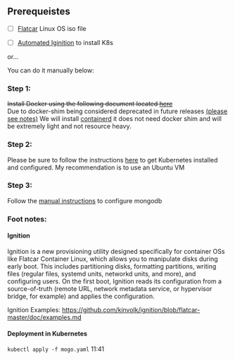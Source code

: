 ## Prerequeistes 
- [ ] [Flatcar](https://kinvolk.io/docs/flatcar-container-linux/latest/installing/bare-metal/booting-with-iso/) Linux OS iso file
  
- [ ]  [Automated Iginition](https://github.com/kinvolk-archives/lokomotive-kubernetes/blob/master/docs/flatcar-linux/bare-metal.md) to install K8s

or... 

You can do it manually below:
### Step 1:
~~Install Docker using the following document located [here]()~~  
Due to docker-shim being considered deprecated in future releases [(please see notes)](https://github.com/Hawaiideveloper/Infastructure-as-Code-Sample_Env/issues/37)
We will install [containerd](https://github.com/Hawaiideveloper/Infastructure-as-Code-Sample_Env/issues/38#issuecomment-874896012) it does not need docker shim and will be extremely light and not resource heavy.



### Step 2:
Please be sure to follow the instructions [here](../install_payloader_minikube.sh) to get Kubernetes installed and configured.  My recommendation is to use an Ubuntu VM

### Step 3:
Follow the [manual instructions]() to configure mongodb









### Foot notes:
#### Ignition
Ignition is a new provisioning utility designed specifically for container OSs like Flatcar Container Linux, which allows you to manipulate disks during early boot. This includes partitioning disks, formatting partitions, writing files (regular files, systemd units, networkd units, and more), and configuring users. On the first boot, Ignition reads its configuration from a source-of-truth (remote URL, network metadata service, or hypervisor bridge, for example) and applies the configuration.

Ignition Examples: https://github.com/kinvolk/ignition/blob/flatcar-master/doc/examples.md


#### Deployment in Kubernetes
```kubectl apply -f mogo.yaml``` 11:41